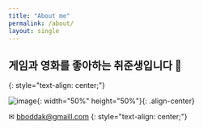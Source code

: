 ```yaml
---
title: "About me"
permalink: /about/
layout: single
---
```


## 게임과 영화를 좋아하는 취준생입니다 🌝 
{: style="text-align: center;"}

![image](https://user-images.githubusercontent.com/42318591/83466182-46ab0080-a4b1-11ea-9736-5841d57e0518.png){: width="50%" height="50%"}{: .align-center}

✉ bboddak@gmaill.com
{: style="text-align: center;"}